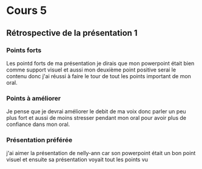 # Cours 5
## Rétrospective de la présentation 1

### Points forts
Les pointd forts de ma présentation je dirais que mon powerpoint était bien comme support visuel et aussi mon deuxième point positive serai le contenu donc j'ai réussi à faire le tour de tout les points important de mon oral. 

### Points à améliorer
Je pense que je devrai améliorer le debit de ma voix donc parler un peu plus fort et aussi de moins stresser pendant mon oral pour avoir plus de confiance dans mon oral.

### Présentation préférée
j'ai aimer la présentation de nelly-ann car son powerpoint était un bon point visuel et ensuite sa présentation voyait tout les points vu  
